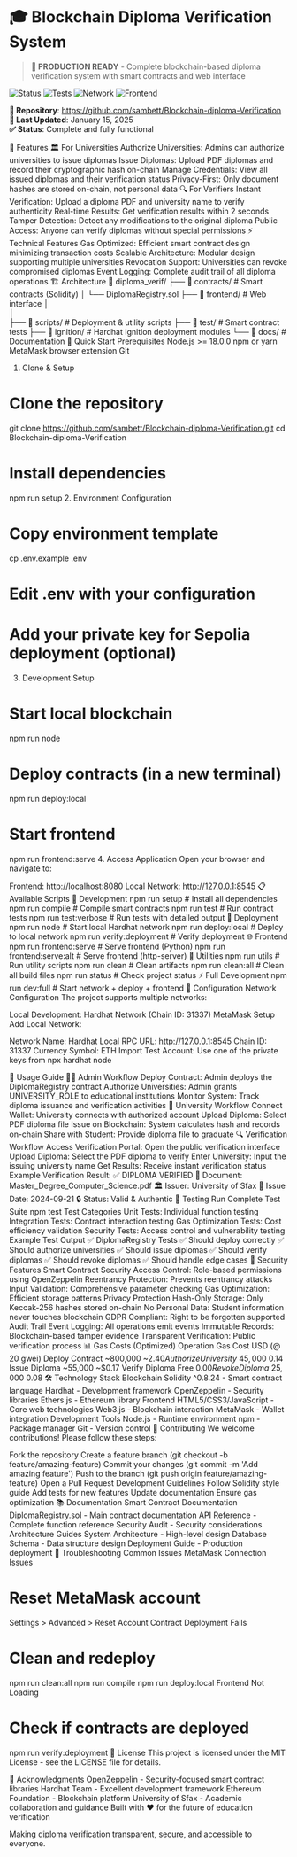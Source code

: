 # 🎓 Blockchain Diploma Verification System

> **🚀 PRODUCTION READY** - Complete blockchain-based diploma verification system with smart contracts and web interface

[![Status](https://img.shields.io/badge/Status-Production%20Ready-brightgreen)](https://github.com/sambett/Blockchain-diploma-Verification)
[![Tests](https://img.shields.io/badge/Tests-30%2F30%20Passing-brightgreen)](./test)
[![Network](https://img.shields.io/badge/Network-Localhost%20%7C%20Sepolia-blue)](./hardhat.config.js)
[![Frontend](https://img.shields.io/badge/Frontend-Production%20Ready-brightgreen)](./frontend)

**🔗 Repository**: https://github.com/sambett/Blockchain-diploma-Verification  
**📅 Last Updated**: January 15, 2025  
**✅ Status**: Complete and fully functional


🌟 Features
🏛️ For Universities
Authorize Universities: Admins can authorize universities to issue diplomas
Issue Diplomas: Upload PDF diplomas and record their cryptographic hash on-chain
Manage Credentials: View all issued diplomas and their verification status
Privacy-First: Only document hashes are stored on-chain, not personal data
🔍 For Verifiers
Instant Verification: Upload a diploma PDF and university name to verify authenticity
Real-time Results: Get verification results within 2 seconds
Tamper Detection: Detect any modifications to the original diploma
Public Access: Anyone can verify diplomas without special permissions
⚡ Technical Features
Gas Optimized: Efficient smart contract design minimizing transaction costs
Scalable Architecture: Modular design supporting multiple universities
Revocation Support: Universities can revoke compromised diplomas
Event Logging: Complete audit trail of all diploma operations
🏗️ Architecture
📁 diploma_verif/
├── 📂 contracts/          # Smart contracts (Solidity)
│   └── DiplomaRegistry.sol
├── 📂 frontend/           # Web interface
│  
│   
├── 📂 scripts/            # Deployment & utility scripts
├── 📂 test/              # Smart contract tests
├── 📂 ignition/          # Hardhat Ignition deployment modules
└── 📂 docs/              # Documentation
🚀 Quick Start
Prerequisites
Node.js >= 18.0.0
npm or yarn
MetaMask browser extension
Git
1. Clone & Setup
# Clone the repository
git clone https://github.com/sambett/Blockchain-diploma-Verification.git
cd Blockchain-diploma-Verification

# Install dependencies
npm run setup
2. Environment Configuration
# Copy environment template
cp .env.example .env

# Edit .env with your configuration
# Add your private key for Sepolia deployment (optional)
3. Development Setup
# Start local blockchain
npm run node

# Deploy contracts (in a new terminal)
npm run deploy:local

# Start frontend
npm run frontend:serve
4. Access Application
Open your browser and navigate to:

Frontend: http://localhost:8080
Local Network: http://127.0.0.1:8545
📋 Available Scripts
🔧 Development
npm run setup              # Install all dependencies
npm run compile           # Compile smart contracts
npm run test             # Run contract tests
npm run test:verbose     # Run tests with detailed output
🚀 Deployment
npm run node             # Start local Hardhat network
npm run deploy:local     # Deploy to local network
npm run verify:deployment # Verify deployment
🌐 Frontend
npm run frontend:serve     # Serve frontend (Python)
npm run frontend:serve:alt # Serve frontend (http-server)
🔄 Utilities
npm run utils            # Run utility scripts
npm run clean           # Clean artifacts
npm run clean:all       # Clean all build files
npm run status          # Check project status
⚡ Full Development
npm run dev:full        # Start network + deploy + frontend
🔧 Configuration
Network Configuration
The project supports multiple networks:

Local Development: Hardhat Network (Chain ID: 31337)
MetaMask Setup
Add Local Network:

Network Name: Hardhat Local
RPC URL: http://127.0.0.1:8545
Chain ID: 31337
Currency Symbol: ETH
Import Test Account: Use one of the private keys from npx hardhat node

📖 Usage Guide
👨‍💼 Admin Workflow
Deploy Contract: Admin deploys the DiplomaRegistry contract
Authorize Universities: Admin grants UNIVERSITY_ROLE to educational institutions
Monitor System: Track diploma issuance and verification activities
🏫 University Workflow
Connect Wallet: University connects with authorized account
Upload Diploma: Select PDF diploma file
Issue on Blockchain: System calculates hash and records on-chain
Share with Student: Provide diploma file to graduate
🔍 Verification Workflow
Access Verification Portal: Open the public verification interface
Upload Diploma: Select the PDF diploma to verify
Enter University: Input the issuing university name
Get Results: Receive instant verification status
Example Verification Result:
✅ DIPLOMA VERIFIED
📄 Document: Master_Degree_Computer_Science.pdf
🏛️ Issuer: University of Sfax
📅 Issue Date: 2024-09-21
🔒 Status: Valid & Authentic
🧪 Testing
Run Complete Test Suite
npm test
Test Categories
Unit Tests: Individual function testing
Integration Tests: Contract interaction testing
Gas Optimization Tests: Cost efficiency validation
Security Tests: Access control and vulnerability testing
Example Test Output
✅ DiplomaRegistry Tests
  ✅ Should deploy correctly
  ✅ Should authorize universities
  ✅ Should issue diplomas
  ✅ Should verify diplomas
  ✅ Should revoke diplomas
  ✅ Should handle edge cases
🔐 Security Features
Smart Contract Security
Access Control: Role-based permissions using OpenZeppelin
Reentrancy Protection: Prevents reentrancy attacks
Input Validation: Comprehensive parameter checking
Gas Optimization: Efficient storage patterns
Privacy Protection
Hash-Only Storage: Only Keccak-256 hashes stored on-chain
No Personal Data: Student information never touches blockchain
GDPR Compliant: Right to be forgotten supported
Audit Trail
Event Logging: All operations emit events
Immutable Records: Blockchain-based tamper evidence
Transparent Verification: Public verification process
📊 Gas Costs (Optimized)
Operation	Gas Cost	USD (@ 20 gwei)
Deploy Contract	~800,000	~$2.40
Authorize University	~45,000	~$0.14
Issue Diploma	~55,000	~$0.17
Verify Diploma	Free	$0.00
Revoke Diploma	~25,000	~$0.08
🛠️ Technology Stack
Blockchain
Solidity ^0.8.24 - Smart contract language
Hardhat - Development framework
OpenZeppelin - Security libraries
Ethers.js - Ethereum library
Frontend
HTML5/CSS3/JavaScript - Core web technologies
Web3.js - Blockchain interaction
MetaMask - Wallet integration
Development Tools
Node.js - Runtime environment
npm - Package manager
Git - Version control
🤝 Contributing
We welcome contributions! Please follow these steps:

Fork the repository
Create a feature branch (git checkout -b feature/amazing-feature)
Commit your changes (git commit -m 'Add amazing feature')
Push to the branch (git push origin feature/amazing-feature)
Open a Pull Request
Development Guidelines
Follow Solidity style guide
Add tests for new features
Update documentation
Ensure gas optimization
📚 Documentation
Smart Contract Documentation
DiplomaRegistry.sol - Main contract documentation
API Reference - Complete function reference
Security Audit - Security considerations
Architecture Guides
System Architecture - High-level design
Database Schema - Data structure design
Deployment Guide - Production deployment
🐛 Troubleshooting
Common Issues
MetaMask Connection Issues

# Reset MetaMask account
Settings > Advanced > Reset Account
Contract Deployment Fails

# Clean and redeploy
npm run clean:all
npm run compile
npm run deploy:local
Frontend Not Loading

# Check if contracts are deployed
npm run verify:deployment
📜 License
This project is licensed under the MIT License - see the LICENSE file for details.

🙏 Acknowledgments
OpenZeppelin - Security-focused smart contract libraries
Hardhat Team - Excellent development framework
Ethereum Foundation - Blockchain platform
University of Sfax - Academic collaboration and guidance
Built with ❤️ for the future of education verification

Making diploma verification transparent, secure, and accessible to everyone.